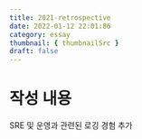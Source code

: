 ```yaml
---
title: 2021-retrospective
date: 2022-01-12 22:01:86
category: essay
thumbnail: { thumbnailSrc }
draft: false
---
```


# 작성 내용

SRE 및 운영과 관련된 로깅 경험 추가
